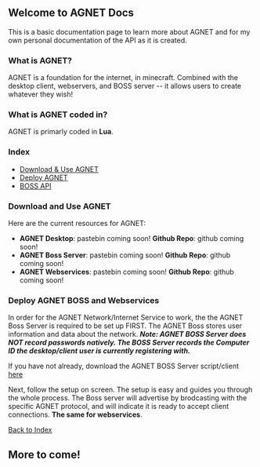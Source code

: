 ## Welcome to AGNET Docs

This is a basic documentation page to learn more about AGNET and for my own personal documentation of the API as it is created.

### What is AGNET?

AGNET is a foundation for the internet, in minecraft. Combined with the desktop client, webservers, and BOSS server -- it allows users to create whatever they wish!

### What is AGNET coded in?

AGNET is primarly coded in **Lua**.

### Index
- [Download & Use AGNET](#download-and-use-agnet)
- [Deploy AGNET](#deploy-agnet-boss-and-webservices)
- [BOSS API](https://agprograms.github.com/bossapi.md/)

### Download and Use AGNET
Here are the current resources for AGNET:
- **AGNET Desktop**: pastebin coming soon! **Github Repo**: github coming soon!
- **AGNET Boss Server**: pastebin coming soon! **Github Repo**: github coming soon!
- **AGNET Webservices**: pastebin coming soon! **Github Repo**: github coming soon!

### Deploy AGNET BOSS and Webservices
In order for the AGNET Network/Internet Service to work, the the AGNET Boss Server is required to be set up FIRST. The AGNET Boss stores user information and data about the network. ***Note: AGNET BOSS Server does NOT record passwords natively. The BOSS Server records the Computer ID the desktop/client user is currently registering with.***

If you have not already, download the AGNET BOSS Server script/client [here](#download-and-use-agnet)

Next, follow the setup on screen. The setup is easy and guides you through the whole process. The Boss server will advertise by brodcasting with the specific AGNET protocol, and will indicate it is ready to accept client connections. **The same for webservices**.

[Back to Index](#index)

## More to come!
